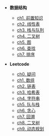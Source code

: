 * **数据结构**

    * [ch1. 前置知识](01DS/Datestructure/ch01)
    * [ch2. 线性表](01DS/Datestructure/ch02)
    * [ch3. 栈与队列](01DS/Datestructure/ch03)
    * [ch4. 二叉树](01DS/Datestructure/ch04)
    * [ch5. 图](01DS/Datestructure/ch05)
    * [ch6. 查找](01DS/Datestructure/ch06)
    * [ch7. 排序](01DS/Datestructure/ch07)

* **Leetcode**
    * [ch0. 疑问](01DS/ch0)
    * [ch1. 数组](01DS/ch1)
    * [ch2. 链表](01DS/ch2)
    * [ch3. 哈希表](01DS/ch3)
    * [ch4. 字符串](01DS/ch4)
    * [ch5. 队与栈](01DS/ch5)
    * [ch6. 贪心](01DS/ch6)
    * [ch7. 回溯](01DS/ch7)
    * [ch8. 二叉树](01DS/ch8)
    * [ch9. 动态规划](01DS/ch9)

